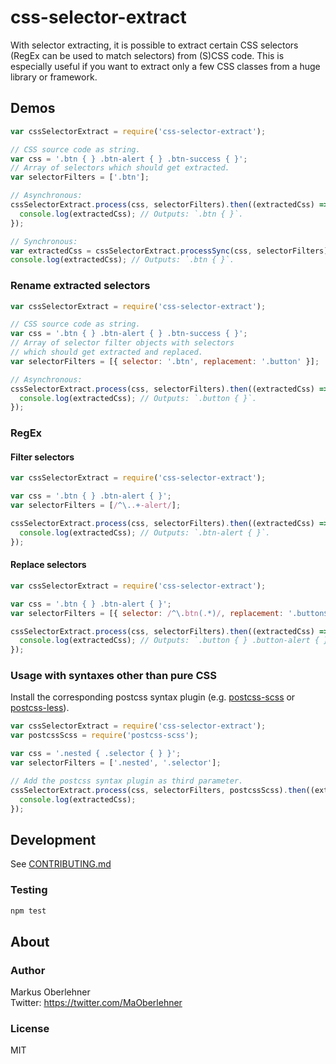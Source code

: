 # css-selector-extract
With selector extracting, it is possible to extract certain CSS selectors (RegEx can be used to match selectors) from (S)CSS code. This is especially useful if you want to extract only a few CSS classes from a huge library or framework.

## Demos
```js
var cssSelectorExtract = require('css-selector-extract');

// CSS source code as string.
var css = '.btn { } .btn-alert { } .btn-success { }';
// Array of selectors which should get extracted.
var selectorFilters = ['.btn'];

// Asynchronous:
cssSelectorExtract.process(css, selectorFilters).then((extractedCss) => {
  console.log(extractedCss); // Outputs: `.btn { }`.
});

// Synchronous:
var extractedCss = cssSelectorExtract.processSync(css, selectorFilters);
console.log(extractedCss); // Outputs: `.btn { }`.
```

### Rename extracted selectors
```js
var cssSelectorExtract = require('css-selector-extract');

// CSS source code as string.
var css = '.btn { } .btn-alert { } .btn-success { }';
// Array of selector filter objects with selectors
// which should get extracted and replaced.
var selectorFilters = [{ selector: '.btn', replacement: '.button' }];

// Asynchronous:
cssSelectorExtract.process(css, selectorFilters).then((extractedCss) => {
  console.log(extractedCss); // Outputs: `.button { }`.
});
```

### RegEx
#### Filter selectors
```js
var cssSelectorExtract = require('css-selector-extract');

var css = '.btn { } .btn-alert { }';
var selectorFilters = [/^\..+-alert/];

cssSelectorExtract.process(css, selectorFilters).then((extractedCss) => {
  console.log(extractedCss); // Outputs: `.btn-alert { }`.
});
```

#### Replace selectors
```js
var cssSelectorExtract = require('css-selector-extract');

var css = '.btn { } .btn-alert { }';
var selectorFilters = [{ selector: /^\.btn(.*)/, replacement: '.button$1' }];

cssSelectorExtract.process(css, selectorFilters).then((extractedCss) => {
  console.log(extractedCss); // Outputs: `.button { } .button-alert { }`.
});
```

### Usage with syntaxes other than pure CSS
Install the corresponding postcss syntax plugin (e.g. [postcss-scss](https://www.npmjs.com/package/postcss-scss) or [postcss-less](https://www.npmjs.com/package/postcss-less)).

```js
var cssSelectorExtract = require('css-selector-extract');
var postcssScss = require('postcss-scss');

var css = '.nested { .selector { } }';
var selectorFilters = ['.nested', '.selector'];

// Add the postcss syntax plugin as third parameter.
cssSelectorExtract.process(css, selectorFilters, postcssScss).then((extractedCss) => {
  console.log(extractedCss);
});
```

## Development
See [CONTRIBUTING.md](https://github.com/maoberlehner/css-selector-extract/blob/master/CONTRIBUTING.md)

### Testing
```bash
npm test
```

## About
### Author
Markus Oberlehner  
Twitter: https://twitter.com/MaOberlehner

### License
MIT
